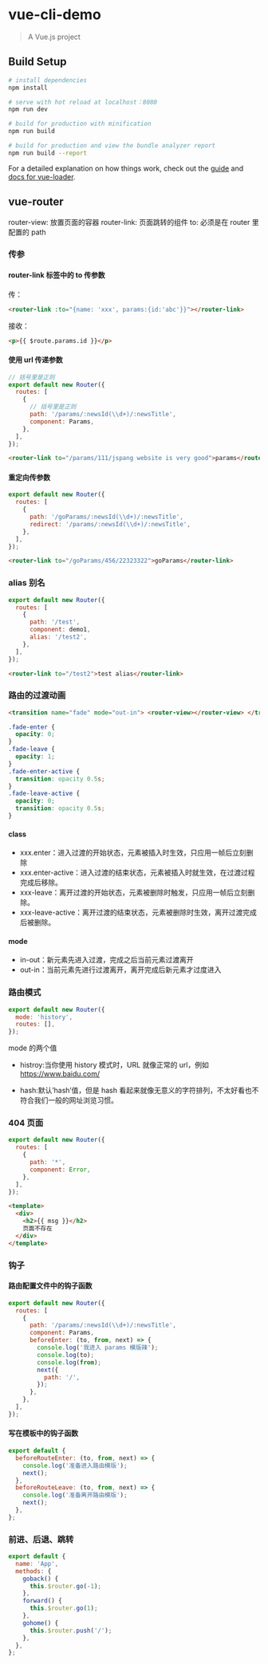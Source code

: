 # vue-cli-demo

> A Vue.js project

## Build Setup

```bash
# install dependencies
npm install

# serve with hot reload at localhost：8080
npm run dev

# build for production with minification
npm run build

# build for production and view the bundle analyzer report
npm run build --report
```

For a detailed explanation on how things work, check out the [guide](http://vuejs-templates.github.io/webpack/) and [docs for vue-loader](http://vuejs.github.io/vue-loader).

## vue-router

router-view: 放置页面的容器
router-link: 页面跳转的组件
to: 必须是在 router 里配置的 path

### 传参

#### router-link 标签中的 to 传参数

传：

```html
<router-link :to="{name: 'xxx', params:{id:'abc'}}"></router-link>
```

接收：

```html
<p>{{ $route.params.id }}</p>
```

#### 使用 url 传递参数

```js
// 括号里是正则
export default new Router({
  routes: [
    {
      // 括号里是正则
      path: '/params/:newsId(\\d+)/:newsTitle',
      component: Params,
    },
  ],
});
```

```html
<router-link to="/params/111/jspang website is very good">params</router-link>
```

#### 重定向传参数

```js
export default new Router({
  routes: [
    {
      path: '/goParams/:newsId(\\d+)/:newsTitle',
      redirect: '/params/:newsId(\\d+)/:newsTitle',
    },
  ],
});
```

```html
<router-link to="/goParams/456/22323322">goParams</router-link>
```

### alias 别名

```js
export default new Router({
  routes: [
    {
      path: '/test',
      component: demo1,
      alias: '/test2',
    },
  ],
});
```

```html
<router-link to="/test2">test alias</router-link>
```

### 路由的过渡动画

```html
<transition name="fade" mode="out-in"> <router-view></router-view> </transition>
```

```css
.fade-enter {
  opacity: 0;
}
.fade-leave {
  opacity: 1;
}
.fade-enter-active {
  transition: opacity 0.5s;
}
.fade-leave-active {
  opacity: 0;
  transition: opacity 0.5s;
}
```

#### class

- xxx.enter：进入过渡的开始状态，元素被插入时生效，只应用一帧后立刻删除
- xxx.enter-active：进入过渡的结束状态，元素被插入时就生效，在过渡过程完成后移除。
- xxx-leave：离开过渡的开始状态，元素被删除时触发，只应用一帧后立刻删除。
- xxx-leave-active：离开过渡的结束状态，元素被删除时生效，离开过渡完成后被删除。

#### mode

- in-out：新元素先进入过渡，完成之后当前元素过渡离开
- out-in：当前元素先进行过渡离开，离开完成后新元素才过度进入

### 路由模式

```js
export default new Router({
  mode: 'history',
  routes: [],
});
```

mode 的两个值

- histroy:当你使用 history 模式时，URL 就像正常的 url，例如 https://www.baidu.com/

- hash:默认’hash’值，但是 hash 看起来就像无意义的字符排列，不太好看也不符合我们一般的网址浏览习惯。

### 404 页面

```js
export default new Router({
  routes: [
    {
      path: '*',
      component: Error,
    },
  ],
});
```

```html
<template>
  <div>
    <h2>{{ msg }}</h2>
    页面不存在
  </div>
</template>
```

### 钩子

#### 路由配置文件中的钩子函数

```js
export default new Router({
  routes: [
    {
      path: '/params/:newsId(\\d+)/:newsTitle',
      component: Params,
      beforeEnter: (to, from, next) => {
        console.log('我进入 params 模版辣');
        console.log(to);
        console.log(from);
        next({
          path: '/',
        });
      },
    },
  ],
});
```

#### 写在模板中的钩子函数

```js
export default {
  beforeRouteEnter: (to, from, next) => {
    console.log('准备进入路由模版');
    next();
  },
  beforeRouteLeave: (to, from, next) => {
    console.log('准备离开路由模版');
    next();
  },
};
```

### 前进、后退、跳转

```js
export default {
  name: 'App',
  methods: {
    goback() {
      this.$router.go(-1);
    },
    forward() {
      this.$router.go(1);
    },
    gohome() {
      this.$router.push('/');
    },
  },
};
```
